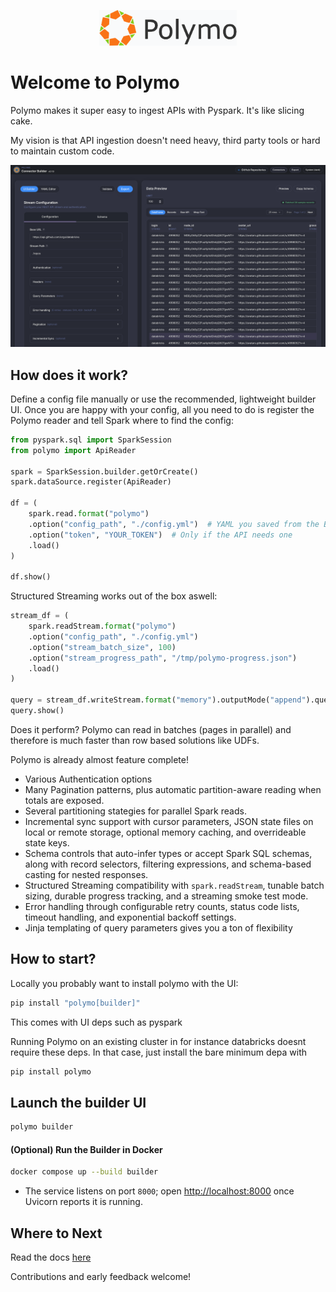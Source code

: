 <p align="center">
  <img src="builder-ui/public/logo.png" alt="Polymo" width="220">
</p>

# Welcome to Polymo

Polymo makes it super easy to ingest APIs with Pyspark. It's like slicing cake.

My vision is that API ingestion doesn't need heavy, third party tools or hard to maintain custom code.


<!-- Centered clickable screenshot -->
<p align="center">
  <a href="docs/ui.png">
    <img src="docs/ui.png" alt="Polymo Builder UI - connector preview screen" width="860">
  </a>
</p>

## How does it work?

Define a config file manually or use the recommended, lightweight builder UI. 
Once you are happy with your config, all you need to do is register the Polymo reader and tell Spark where to find the config:

```python
from pyspark.sql import SparkSession
from polymo import ApiReader

spark = SparkSession.builder.getOrCreate()
spark.dataSource.register(ApiReader)

df = (
    spark.read.format("polymo")
    .option("config_path", "./config.yml")  # YAML you saved from the Builder
    .option("token", "YOUR_TOKEN")  # Only if the API needs one
    .load()
)

df.show()
```

Structured Streaming works out of the box aswell:

```python
stream_df = (
    spark.readStream.format("polymo")
    .option("config_path", "./config.yml")
    .option("stream_batch_size", 100)
    .option("stream_progress_path", "/tmp/polymo-progress.json")
    .load()
)

query = stream_df.writeStream.format("memory").outputMode("append").queryName("polymo")
query.show()

```

Does it perform? Polymo can read in batches (pages in parallel) and therefore is much faster than row based solutions like UDFs.


Polymo is already almost feature complete!

- Various Authentication options
- Many Pagination  patterns, plus automatic partition-aware reading when totals are exposed.
- Several partitioning stategies for parallel Spark reads.
- Incremental sync support with cursor parameters, JSON state files on local or remote storage, optional memory caching, and overrideable state keys.
- Schema controls that auto-infer types or accept Spark SQL schemas, along with record selectors, filtering expressions, and schema-based casting for nested responses.
- Structured Streaming compatibility with `spark.readStream`, tunable batch sizing, durable progress tracking, and a streaming smoke test mode.
- Error handling through configurable retry counts, status code lists, timeout handling, and exponential backoff settings.
- Jinja templating of query parameters gives you a ton of flexibility


## How to start?
Locally you probably want to install polymo with the UI: 

```bash
pip install "polymo[builder]"
```

This comes with UI deps such as pyspark

Running Polymo on an existing cluster in for instance databricks doesnt require these deps.
In that case, just install the bare minimum depa with
```bash
pip install polymo
```

## Launch the builder UI 

```bash 
polymo builder
```

#### (Optional) Run the Builder in Docker

```bash
docker compose up --build builder
```

- The service listens on port `8000`; open <http://localhost:8000> once Uvicorn reports it is running.

## Where to Next
Read the docs [here](https://dan1elt0m.github.io/polymo/)

Contributions and early feedback welcome!
